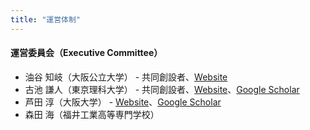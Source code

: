 ```yaml
---
title: "運営体制"
---
```


#### 運営委員会（Executive Committee）

- 油谷 知岐（大阪公立大学） - 共同創設者、[Website](https://dbym4820.org)
- 古池 謙人（東京理科大学） - 共同創設者、[Website](https://koike.app/)、[Google Scholar](https://scholar.google.co.jp/citations?&user=rge9aIcAAAAJ)
- 芦田 淳（大阪大学） - [Website](https://www.ids.osaka-u.ac.jp/en/author/atsushi-ashida/)、[Google Scholar](https://scholar.google.com/citations?user=WdcpCcMAAAAJ)
- 森田 海（福井工業高等専門学校）
